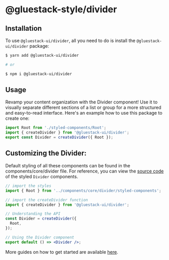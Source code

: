 # @gluestack-style/divider

## Installation

To use `@gluestack-ui/divider`, all you need to do is install the
`@gluestack-ui/divider` package:

```sh
$ yarn add @gluestack-ui/divider

# or

$ npm i @gluestack-ui/divider
```

## Usage

Revamp your content organization with the Divider component! Use it to visually separate different sections of a list or group for a more structured and easy-to-read interface. Here's an example how to use this package to create one:

```jsx
import Root from './styled-components/Root';
import { createDivider } from '@gluestack-ui/divider';
export const Divider = createDivider({ Root });
```

## Customizing the Divider:

Default styling of all these components can be found in the components/core/divider file. For reference, you can view the [source code](https://github.com/gluestack/gluestack-ui/blob/development/example/storybook/src/ui-components/Divider/index.tsx) of the styled `Divider` components.

```jsx
// import the styles
import { Root } from '../components/core/divider/styled-components';

// import the createDivider function
import { createDivider } from '@gluestack-ui/divider';

// Understanding the API
const Divider = createDivider({
  Root,
});

// Using the Divider component
export default () => <Divider />;
```

More guides on how to get started are available
[here](https://ui.gluestack.io/docs/components/data-display/divider).
